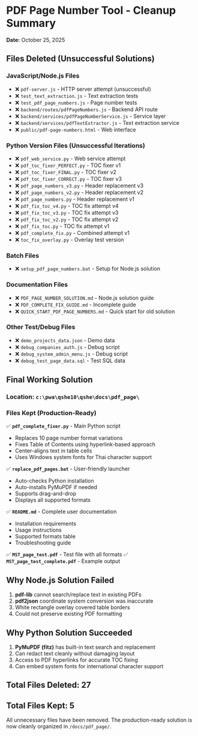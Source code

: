 # PDF Page Number Tool - Cleanup Summary

**Date:** October 25, 2025

## Files Deleted (Unsuccessful Solutions)

### JavaScript/Node.js Files
- ❌ `pdf-server.js` - HTTP server attempt (unsuccessful)
- ❌ `test_text_extraction.js` - Text extraction tests
- ❌ `test_pdf_page_numbers.js` - Page number tests
- ❌ `backend/routes/pdfPageNumbers.js` - Backend API route
- ❌ `backend/services/pdfPageNumberService.js` - Service layer
- ❌ `backend/services/pdfTextExtractor.js` - Text extraction service
- ❌ `public/pdf-page-numbers.html` - Web interface

### Python Version Files (Unsuccessful Iterations)
- ❌ `pdf_web_service.py` - Web service attempt
- ❌ `pdf_toc_fixer_PERFECT.py` - TOC fixer v1
- ❌ `pdf_toc_fixer_FINAL.py` - TOC fixer v2
- ❌ `pdf_toc_fixer_CORRECT.py` - TOC fixer v3
- ❌ `pdf_page_numbers_v3.py` - Header replacement v3
- ❌ `pdf_page_numbers_v2.py` - Header replacement v2
- ❌ `pdf_page_numbers.py` - Header replacement v1
- ❌ `pdf_fix_toc_v4.py` - TOC fix attempt v4
- ❌ `pdf_fix_toc_v3.py` - TOC fix attempt v3
- ❌ `pdf_fix_toc_v2.py` - TOC fix attempt v2
- ❌ `pdf_fix_toc.py` - TOC fix attempt v1
- ❌ `pdf_complete_fix.py` - Combined attempt v1
- ❌ `toc_fix_overlay.py` - Overlay test version

### Batch Files
- ❌ `setup_pdf_page_numbers.bat` - Setup for Node.js solution

### Documentation Files
- ❌ `PDF_PAGE_NUMBER_SOLUTION.md` - Node.js solution guide
- ❌ `PDF_COMPLETE_FIX_GUIDE.md` - Incomplete guide
- ❌ `QUICK_START_PDF_PAGE_NUMBERS.md` - Quick start for old solution

### Other Test/Debug Files
- ❌ `demo_projects_data.json` - Demo data
- ❌ `debug_companies_auth.js` - Debug script
- ❌ `debug_system_admin_menu.js` - Debug script
- ❌ `debug_test_page_data.sql` - Test SQL data

## Final Working Solution

### Location: `c:\pwa\qshe10\qshe\docs\pdf_page\`

### Files Kept (Production-Ready)
✅ **`pdf_complete_fixer.py`** - Main Python script
   - Replaces 10 page number format variations
   - Fixes Table of Contents using hyperlink-based approach
   - Center-aligns text in table cells
   - Uses Windows system fonts for Thai character support

✅ **`replace_pdf_pages.bat`** - User-friendly launcher
   - Auto-checks Python installation
   - Auto-installs PyMuPDF if needed
   - Supports drag-and-drop
   - Displays all supported formats

✅ **`README.md`** - Complete user documentation
   - Installation requirements
   - Usage instructions
   - Supported formats table
   - Troubleshooting guide

✅ **`MST_page_test.pdf`** - Test file with all formats
✅ **`MST_page_test_complete.pdf`** - Example output

## Why Node.js Solution Failed

1. **pdf-lib** cannot search/replace text in existing PDFs
2. **pdf2json** coordinate system conversion was inaccurate
3. White rectangle overlay covered table borders
4. Could not preserve existing PDF formatting

## Why Python Solution Succeeded

1. **PyMuPDF (fitz)** has built-in text search and replacement
2. Can redact text cleanly without damaging layout
3. Access to PDF hyperlinks for accurate TOC fixing
4. Can embed system fonts for international character support

## Total Files Deleted: 27
## Total Files Kept: 5

All unnecessary files have been removed. The production-ready solution is now cleanly organized in `/docs/pdf_page/`.
